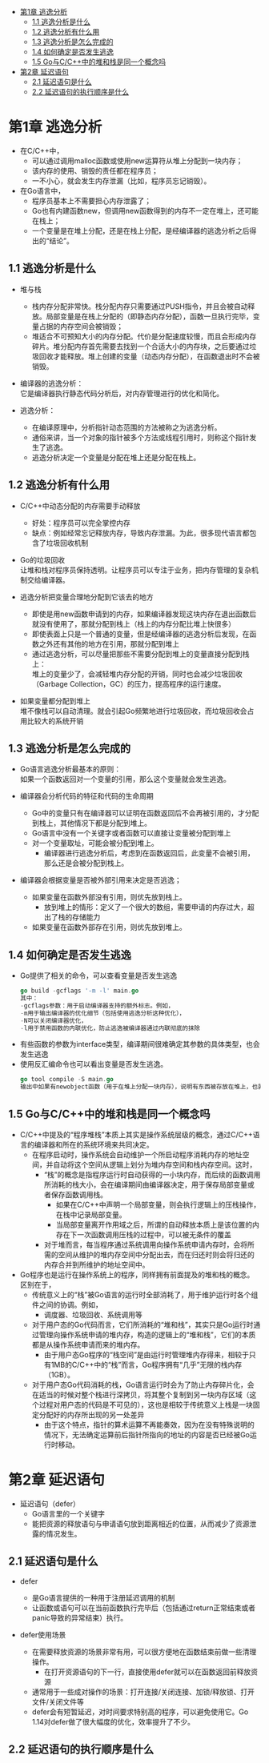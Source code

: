<!-- TOC -->

- [第1章 逃逸分析](#第1章-逃逸分析)
  - [1.1 逃逸分析是什么](#11-逃逸分析是什么)
  - [1.2 逃逸分析有什么用](#12-逃逸分析有什么用)
  - [1.3 逃逸分析是怎么完成的](#13-逃逸分析是怎么完成的)
  - [1.4 如何确定是否发生逃逸](#14-如何确定是否发生逃逸)
  - [1.5 Go与C/C++中的堆和栈是同一个概念吗](#15-go与cc中的堆和栈是同一个概念吗)
- [第2章 延迟语句](#第2章-延迟语句)
  - [2.1 延迟语句是什么](#21-延迟语句是什么)
  - [2.2 延迟语句的执行顺序是什么](#22-延迟语句的执行顺序是什么)

<!-- /TOC -->
# 第1章 逃逸分析
* 在C/C++中，
  * 可以通过调用malloc函数或使用new运算符从堆上分配到一块内存；
  * 该内存的使用、销毁的责任都在程序员；
  * 一不小心，就会发生内存泄漏（比如，程序员忘记销毁）。
* 在Go语言中，
  * 程序员基本上不需要担心内存泄露了；
  * Go也有内建函数new，但调用new函数得到的内存不一定在堆上，还可能在栈上；
  * 一个变量是在堆上分配，还是在栈上分配，是经编译器的逃逸分析之后得出的“结论”。
##  1.1 逃逸分析是什么
* 堆与栈
  * 栈内存分配非常快。栈分配内存只需要通过PUSH指令，并且会被自动释放。局部变量是在栈上分配的（即静态内存分配），函数一旦执行完毕，变量占据的内存空间会被销毁；
  * 堆适合不可预知大小的内存分配。代价是分配速度较慢，而且会形成内存碎片。堆分配内存首先需要去找到一个合适大小的内存块，之后要通过垃圾回收才能释放。堆上创建的变量（动态内存分配），在函数退出时不会被销毁。

* 编译器的逃逸分析：  
  它是编译器执行静态代码分析后，对内存管理进行的优化和简化。
* 逃逸分析：
  * 在编译原理中，分析指针动态范围的方法被称之为逃逸分析。
  * 通俗来讲，当一个对象的指针被多个方法或线程引用时，则称这个指针发生了逃逸。
  * 逃逸分析决定一个变量是分配在堆上还是分配在栈上。

##  1.2 逃逸分析有什么用
* C/C++中动态分配的内存需要手动释放
  * 好处：程序员可以完全掌控内存
  * 缺点：例如经常忘记释放内存，导致内存泄漏。为此，很多现代语言都包含了垃圾回收机制
* Go的垃圾回收  
  让堆和栈对程序员保持透明。让程序员可以专注于业务，把内存管理的复杂机制交给编译器。

* 逃逸分析把变量合理地分配到它该去的地方
  * 即使是用new函数申请到的内存，如果编译器发现这块内存在退出函数后就没有使用了，那就分配到栈上（栈上的内存分配比堆上快很多）
  * 即使表面上只是一个普通的变量，但是经编译器的逃逸分析后发现，在函数之外还有其他的地方在引用，那就分配到堆上
  * 通过逃逸分析，可以尽量把那些不需要分配到堆上的变量直接分配到栈上：  
    堆上的变量少了，会减轻堆内存分配的开销，同时也会减少垃圾回收（Garbage Collection，GC）的压力，提高程序的运行速度。
* 如果变量都分配到堆上   
  堆不像栈可以自动清理。就会引起Go频繁地进行垃圾回收，而垃圾回收会占用比较大的系统开销

##  1.3 逃逸分析是怎么完成的
* Go语言逃逸分析最基本的原则：  
  如果一个函数返回对一个变量的引用，那么这个变量就会发生逃逸。
* 编译器会分析代码的特征和代码的生命周期
  * Go中的变量只有在编译器可以证明在函数返回后不会再被引用的，才分配到栈上，其他情况下都是分配到堆上。
  * Go语言中没有一个关键字或者函数可以直接让变量被分配到堆上
  * 对一个变量取址，可能会被分配到堆上。
    * 编译器进行逃逸分析后，考虑到在函数返回后，此变量不会被引用，那么还是会被分配到栈上。

* 编译器会根据变量是否被外部引用来决定是否逃逸；
  * 如果变量在函数外部没有引用，则优先放到栈上。
    * 放到堆上的情形：定义了一个很大的数组，需要申请的内存过大，超出了栈的存储能力
  * 如果变量在函数外部存在引用，则优先放到堆上。

##  1.4 如何确定是否发生逃逸
* Go提供了相关的命令，可以查看变量是否发生逃逸
  ```go
  go build -gcflags '-m -l' main.go
  其中：
  -gcflags参数：用于启动编译器支持的额外标志。例如，
  -m用于输出编译器的优化细节（包括使用逃逸分析这种优化），
  -N可以关闭编译器优化，
  -l用于禁用函数的内联优化，防止逃逸被编译器通过内联彻底的抹除
  ```
* 有些函数的参数为interface类型，编译期间很难确定其参数的具体类型，也会发生逃逸
* 使用反汇编命令也可以看出变量是否发生逃逸。
  ```go
  go tool compile -S main.go
  输出中如果有newobject函数（用于在堆上分配一块内存），说明有东西被存放在堆上，也就是发生了逃逸。
  ```

##  1.5 Go与C/C++中的堆和栈是同一个概念吗
* C/C++中提及的“程序堆栈”本质上其实是操作系统层级的概念，通过C/C++语言的编译器和所在的系统环境来共同决定。
  * 在程序启动时，操作系统会自动维护一个所启动程序消耗内存的地址空间，并自动将这个空间从逻辑上划分为堆内存空间和栈内存空间。这时，
    * “栈”的概念是指程序运行时自动获得的一小块内存，而后续的函数调用所消耗的栈大小，会在编译期间由编译器决定，用于保存局部变量或者保存函数调用栈。
      * 如果在C/C++中声明一个局部变量，则会执行逻辑上的压栈操作，在栈中记录局部变量。
      * 当局部变量离开作用域之后，所谓的自动释放本质上是该位置的内存在下一次函数调用压栈的过程中，可以被无条件的覆盖
    * 对于堆而言，每当程序通过系统调用向操作系统申请内存时，会将所需的空间从维护的堆内存空间中分配出去，而在归还时则会将归还的内存合并到所维护的地址空间中。
* Go程序也是运行在操作系统上的程序，同样拥有前面提及的堆和栈的概念。区别在于，
  * 传统意义上的“栈”被Go语言的运行时全部消耗了，用于维护运行时各个组件之间的协调。例如，
    * 调度器、垃圾回收、系统调用等
  * 对于用户态的Go代码而言，它们所消耗的“堆和栈”，其实只是Go运行时通过管理向操作系统申请的堆内存，构造的逻辑上的“堆和栈”，它们的本质都是从操作系统申请而来的堆内存。
    * 由于用户态Go程序的“栈空间”是由运行时管理堆内存得来，相较于只有1MB的C/C++中的“栈”而言，Go程序拥有“几乎”无限的栈内存（1GB）。
  * 对于用户态Go代码消耗的栈，Go语言运行时会为了防止内存碎片化，会在适当的时候对整个栈进行深拷贝，将其整个复制到另一块内存区域（这个过程对用户态的代码是不可见的），这也是相较于传统意义上栈是一块固定分配好的内存所出现的另一处差异
    * 由于这个特点，指针的算术运算不再能奏效，因为在没有特殊说明的情况下，无法确定运算前后指针所指向的地址的内容是否已经被Go运行时移动。

# 第2章 延迟语句
* 延迟语句（defer）
  * Go语言里的一个关键字
  * 能把资源的释放语句与申请语句放到距离相近的位置，从而减少了资源泄露的情况发生。

## 2.1 延迟语句是什么
* defer
  * 是Go语言提供的一种用于注册延迟调用的机制
  * 让函数或语句可以在当前函数执行完毕后（包括通过return正常结束或者panic导致的异常结束）执行。
  
* defer使用场景
  * 在需要释放资源的场景非常有用，可以很方便地在函数结束前做一些清理操作。
    * 在打开资源语句的下一行，直接使用defer就可以在函数返回前释放资源
  * 通常用于一些成对操作的场景：打开连接/关闭连接、加锁/释放锁、打开文件/关闭文件等
  * defer会有短暂延迟，对时间要求特别高的程序，可以避免使用它。Go 1.14对defer做了很大幅度的优化，效率提升了不少。

## 2.2 延迟语句的执行顺序是什么